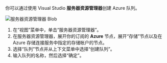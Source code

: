 你可以通过使用 Visual Studio **服务器资源管理器**创建 Azure 队列。

![服务器资源管理器 Blob][Image1]

1. 在“视图”菜单中，单击“服务器资源管理器”。
2. 在服务器资源管理器，展开你的订阅的 **Azure** 节点，展开“存储”节点以及在 Azure 存储连接服务中指定的存储帐户的节点。
3. 选择“队列”节点并从上下文菜单中选择“创建队列”。
4. 输入队列的名称，然后选择“确定”。   

[Image1]: ./media/vs-create-queue-in-server-explorer/vs-storage-queues-create-in-server-explorer.png

<!---HONumber=79-->
